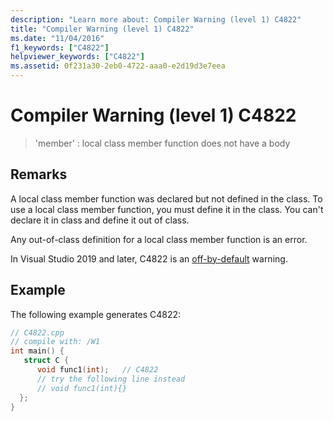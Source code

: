 ```yaml
---
description: "Learn more about: Compiler Warning (level 1) C4822"
title: "Compiler Warning (level 1) C4822"
ms.date: "11/04/2016"
f1_keywords: ["C4822"]
helpviewer_keywords: ["C4822"]
ms.assetid: 0f231a30-2eb0-4722-aaa0-e2d19d3e7eea
---
```

# Compiler Warning (level 1) C4822

> 'member' : local class member function does not have a body

## Remarks

A local class member function was declared but not defined in the class. To use a local class member function, you must define it in the class. You can't declare it in class and define it out of class.

Any out-of-class definition for a local class member function is an error.

In Visual Studio 2019 and later, C4822 is an [off-by-default](../../preprocessor/compiler-warnings-that-are-off-by-default.md) warning.

## Example

The following example generates C4822:

```cpp
// C4822.cpp
// compile with: /W1
int main() {
   struct C {
      void func1(int);   // C4822
      // try the following line instead
      // void func1(int){}
  };
}
```
